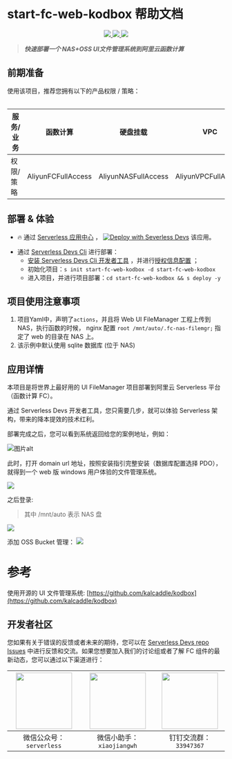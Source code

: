 # start-fc-web-kodbox 帮助文档

<p align="center" class="flex justify-center">
    <a href="https://www.serverless-devs.com" class="ml-1">
    <img src="http://editor.devsapp.cn/icon?package=start-fc-web-kodbox&type=packageType">
  </a>
  <a href="http://www.devsapp.cn/details.html?name=start-fc-web-kodbox" class="ml-1">
    <img src="http://editor.devsapp.cn/icon?package=start-fc-web-kodbox&type=packageVersion">
  </a>
  <a href="http://www.devsapp.cn/details.html?name=start-fc-web-kodbox" class="ml-1">
    <img src="http://editor.devsapp.cn/icon?package=start-fc-web-kodbox&type=packageDownload">
  </a>
</p>

<description>

> ***快速部署一个 NAS+OSS UI文件管理系统到阿里云函数计算***

</description>

<table>

## 前期准备
使用该项目，推荐您拥有以下的产品权限 / 策略：

| 服务/业务 | 函数计算 |  硬盘挂载 |  VPC |  其它 |     
| --- |  --- |   --- |   --- |   --- |   
| 权限/策略 | AliyunFCFullAccess |  AliyunNASFullAccess |  AliyunVPCFullAccess |  AliyunECSFullAccess |     


</table>

<codepre id="codepre">

</codepre>

<deploy>

## 部署 & 体验

<appcenter>

- :fire: 通过 [Serverless 应用中心](https://fcnext.console.aliyun.com/applications/create?template=start-fc-web-kodbox) ，
[![Deploy with Severless Devs](https://img.alicdn.com/imgextra/i1/O1CN01w5RFbX1v45s8TIXPz_!!6000000006118-55-tps-95-28.svg)](https://fcnext.console.aliyun.com/applications/create?template=start-fc-web-kodbox)  该应用。 

</appcenter>

- 通过 [Serverless Devs Cli](https://www.serverless-devs.com/serverless-devs/install) 进行部署：
    - [安装 Serverless Devs Cli 开发者工具](https://www.serverless-devs.com/serverless-devs/install) ，并进行[授权信息配置](https://www.serverless-devs.com/fc/config) ；
    - 初始化项目：`s init start-fc-web-kodbox -d start-fc-web-kodbox`   
    - 进入项目，并进行项目部署：`cd start-fc-web-kodbox && s deploy -y`

</deploy>

<appdetail id="flushContent">


## 项目使用注意事项

1. 项目Yaml中，声明了`actions`，并且将 Web UI FileManager 工程上传到 NAS，执行函数的时候， nginx 配置 `root /mnt/auto/.fc-nas-filemgr;` 指定了 web 的目录在 NAS 上。
2. 该示例中默认使用 sqlite 数据库 (位于 NAS)

## 应用详情

本项目是将世界上最好用的 UI FileManager 项目部署到阿里云 Serverless 平台（函数计算 FC）。

通过 Serverless Devs 开发者工具，您只需要几步，就可以体验 Serverless 架构，带来的降本提效的技术红利。

部署完成之后，您可以看到系统返回给您的案例地址，例如：

![图片alt](https://img.alicdn.com/imgextra/i1/O1CN01FbMHNY1PvcSGTBzmB_!!6000000001903-2-tps-2520-920.png)

此时，打开 domain url 地址，按照安装指引完整安装（数据库配置选择 PDO），就得到一个 web 版 windows 用户体验的文件管理系统。
 
![](https://img.alicdn.com/imgextra/i2/O1CN01KkJoBE1PbT2w3zmxb_!!6000000001859-2-tps-1034-832.png)

之后登录:
> 其中 /mnt/auto 表示 NAS 盘

![](https://img.alicdn.com/imgextra/i2/O1CN01eMs5gI1HjEs2gpQ8a_!!6000000000793-0-tps-1860-305.jpg)

添加 OSS Bucket 管理：
![](https://img.alicdn.com/imgextra/i2/O1CN01e6dygX1znDLioRfQe_!!6000000006758-2-tps-1210-756.png)

# 参考
使用开源的 UI 文件管理系统: [https://github.com/kalcaddle/kodbox](https://github.com/kalcaddle/kodbox)

</appdetail>

<devgroup>

## 开发者社区

您如果有关于错误的反馈或者未来的期待，您可以在 [Serverless Devs repo Issues](https://github.com/serverless-devs/serverless-devs/issues) 中进行反馈和交流。如果您想要加入我们的讨论组或者了解 FC 组件的最新动态，您可以通过以下渠道进行：

<p align="center">

| <img src="https://serverless-article-picture.oss-cn-hangzhou.aliyuncs.com/1635407298906_20211028074819117230.png" width="130px" > | <img src="https://serverless-article-picture.oss-cn-hangzhou.aliyuncs.com/1635407044136_20211028074404326599.png" width="130px" > | <img src="https://serverless-article-picture.oss-cn-hangzhou.aliyuncs.com/1635407252200_20211028074732517533.png" width="130px" > |
|--- | --- | --- |
| <center>微信公众号：`serverless`</center> | <center>微信小助手：`xiaojiangwh`</center> | <center>钉钉交流群：`33947367`</center> | 

</p>

</devgroup>
